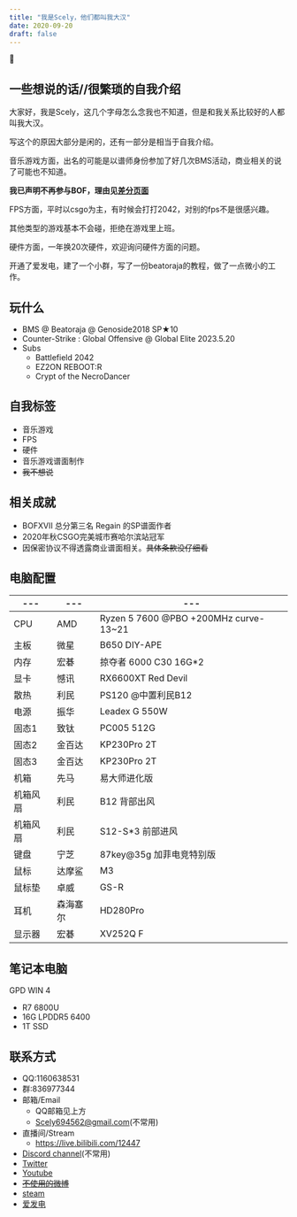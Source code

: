 ```yaml
---
title: "我是Scely，他们都叫我大汉"
date: 2020-09-20
draft: false
---
```


:thinking:

<!--more-->

## 一些想说的话//很繁琐的自我介绍

  大家好，我是Scely，这几个字母怎么念我也不知道，但是和我关系比较好的人都叫我大汉。

  写这个的原因大部分是闲的，还有一部分是相当于自我介绍。
  
  音乐游戏方面，出名的可能是以谱师身份参加了好几次BMS活动，商业相关的说了可能也不知道。

  **我已声明不再参与BOF，理由见[差分页面](https://scelym.github.io/post/sabuns/)**

  FPS方面，平时以csgo为主，有时候会打打2042，对别的fps不是很感兴趣。

  其他类型的游戏基本不会碰，拒绝在游戏里上班。

  硬件方面，一年换20次硬件，欢迎询问硬件方面的问题。

  开通了爱发电，建了一个小群，写了一份beatoraja的教程，做了一点微小的工作。

## 玩什么
- BMS @ Beatoraja @ Genoside2018 SP★10
- Counter-Strike : Global Offensive @ Global Elite 2023.5.20
- Subs
  - Battlefield 2042
  - EZ2ON REBOOT:R
  - Crypt of the NecroDancer

## 自我标签
- 音乐游戏
- FPS
- 硬件
- 音乐游戏谱面制作
- ~~我不想说~~

## 相关成就
- BOFXVII 总分第三名 Regain 的SP谱面作者
- 2020年秋CSGO完美城市赛哈尔滨站冠军
- 因保密协议不得透露商业谱面相关。~~具体条款没仔细看~~

## 电脑配置

---|---|---
---|---|---
CPU | AMD | Ryzen 5 7600 @PBO +200MHz curve-13~21
主板 | 微星 | B650 DIY-APE
内存 | 宏碁 | 掠夺者 6000 C30 16G*2
显卡 | 憾讯 | RX6600XT Red Devil
散热 | 利民 | PS120 @中置利民B12
电源 | 振华 | Leadex G 550W
固态1 | 致钛 | PC005 512G
固态2 | 金百达 | KP230Pro 2T
固态3 | 金百达 | KP230Pro 2T
机箱 | 先马 | 易大师进化版
机箱风扇 | 利民 | B12 背部出风
机箱风扇 | 利民 | S12-S*3 前部进风
键盘 | 宁芝 | 87key@35g 加菲电竞特别版
鼠标 | 达摩鲨 | M3
鼠标垫 | 卓威 | GS-R
耳机 | 森海塞尔 | HD280Pro
显示器 | 宏碁 | XV252Q F


## 笔记本电脑

GPD WIN 4
- R7 6800U
- 16G LPDDR5 6400
- 1T SSD

## 联系方式

- QQ:1160638531
- 群:836977344
- 邮箱/Email
  - QQ邮箱见上方
  - Scely694562@gmail.com(不常用)
- 直播间/Stream
  - https://live.bilibili.com/12447
- [Discord channel](discord.gg/9mp6h6W)(不常用)
- [Twitter](https://twitter.com/Scelytheboomer)
- [Youtube](https://www.youtube.com/channel/UCEuWgIRKyeApO6dxfca5xOg)
- ~~[不使用的微博](https://weibo.com/2485089434/profile)~~
- [steam](https://steamcommunity.com/id/ScelyM/)
- [爱发电](https://afdian.net/@Scely)

